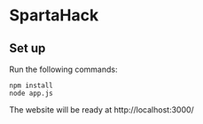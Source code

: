 # SpartaHack

## Set up

Run the following commands:

```
npm install
node app.js
```

The website will be ready at http://localhost:3000/
